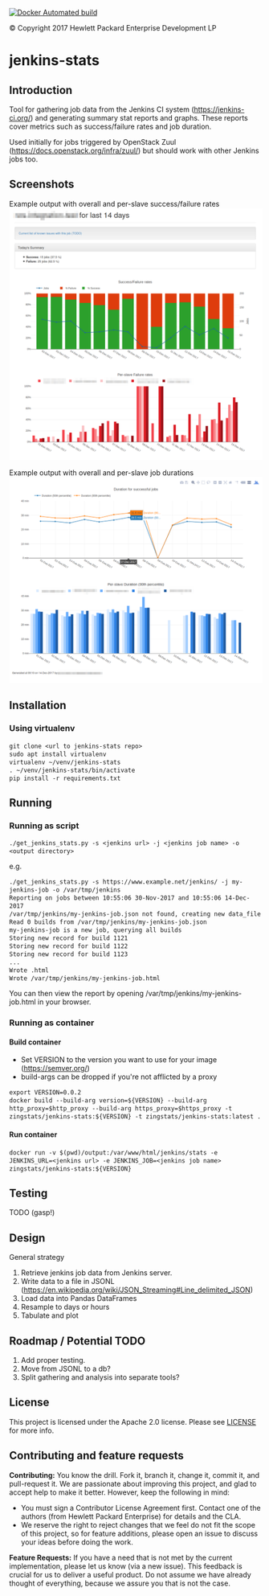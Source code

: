 [![Docker Automated build](https://img.shields.io/docker/automated/zingstats/zing-stats.svg?maxAge=2592000?style=plastic)](https://hub.docker.com/r/zingstats/zing-stats/)

&copy; Copyright 2017 Hewlett Packard Enterprise Development LP

# jenkins-stats

## Introduction

Tool for gathering job data from the Jenkins CI system (https://jenkins-ci.org/) and generating summary stat reports and graphs. These reports cover metrics such as success/failure rates and job duration.

Used initially for jobs triggered by OpenStack Zuul (https://docs.openstack.org/infra/zuul/) but should work with other Jenkins jobs too.

## Screenshots

Example output with overall and per-slave success/failure rates
![Screenshot #1](docs/screenshots/success_failure.png "Screenshot - example output with overall and per-slave success/failure rates")

Example output with overall and per-slave job durations
![Screenshot #2](docs/screenshots/duration.png "Screenshot - example output with overall and per-slave job durations")


## Installation

### Using virtualenv

```
git clone <url to jenkins-stats repo>
sudo apt install virtualenv
virtualenv ~/venv/jenkins-stats
. ~/venv/jenkins-stats/bin/activate
pip install -r requirements.txt
```

## Running

### Running as script

```
./get_jenkins_stats.py -s <jenkins url> -j <jenkins job name> -o <output directory>
```

e.g.

```
./get_jenkins_stats.py -s https://www.example.net/jenkins/ -j my-jenkins-job -o /var/tmp/jenkins
Reporting on jobs between 10:55:06 30-Nov-2017 and 10:55:06 14-Dec-2017
/var/tmp/jenkins/my-jenkins-job.json not found, creating new data_file
Read 0 builds from /var/tmp/jenkins/my-jenkins-job.json
my-jenkins-job is a new job, querying all builds
Storing new record for build 1121
Storing new record for build 1122
Storing new record for build 1123
...
Wrote .html
Wrote /var/tmp/jenkins/my-jenkins-job.html

```

You can then view the report by opening /var/tmp/jenkins/my-jenkins-job.html in your browser.

### Running as container

#### Build container

- Set VERSION to the version you want to use for your image (https://semver.org/)
- build-args can be dropped if you're not afflicted by a proxy

```
export VERSION=0.0.2
docker build --build-arg version=${VERSION} --build-arg http_proxy=$http_proxy --build-arg https_proxy=$https_proxy -t zingstats/jenkins-stats:${VERSION} -t zingstats/jenkins-stats:latest .
```

#### Run container

```
docker run -v $(pwd)/output:/var/www/html/jenkins/stats -e JENKINS_URL=<jenkins url> -e JENKINS_JOB=<jenkins job name> zingstats/jenkins-stats:${VERSION}
```

## Testing

TODO (gasp!)

## Design

General strategy

1. Retrieve jenkins job data from Jenkins server.
2. Write data to a file in JSONL (https://en.wikipedia.org/wiki/JSON_Streaming#Line_delimited_JSON)
3. Load data into Pandas DataFrames
4. Resample to days or hours
5. Tabulate and plot

## Roadmap / Potential TODO

1. Add proper testing.
2. Move from JSONL to a db?
3. Split gathering and analysis into separate tools?

## License
This project is licensed under the Apache 2.0 license. Please see [LICENSE](LICENSE) for more info.

## Contributing and feature requests
**Contributing:** You know the drill. Fork it, branch it, change it, commit it, and pull-request it.
We are passionate about improving this project, and glad to accept help to make it better. However, keep the following in mind:

 - You must sign a Contributor License Agreement first. Contact one of the authors (from Hewlett Packard Enterprise) for details and the CLA.
 - We reserve the right to reject changes that we feel do not fit the scope of this project, so for feature additions, please open an issue to discuss your ideas before doing the work.

**Feature Requests:** If you have a need that is not met by the current implementation, please let us know (via a new issue).
This feedback is crucial for us to deliver a useful product. Do not assume we have already thought of everything, because we assure you that is not the case.



